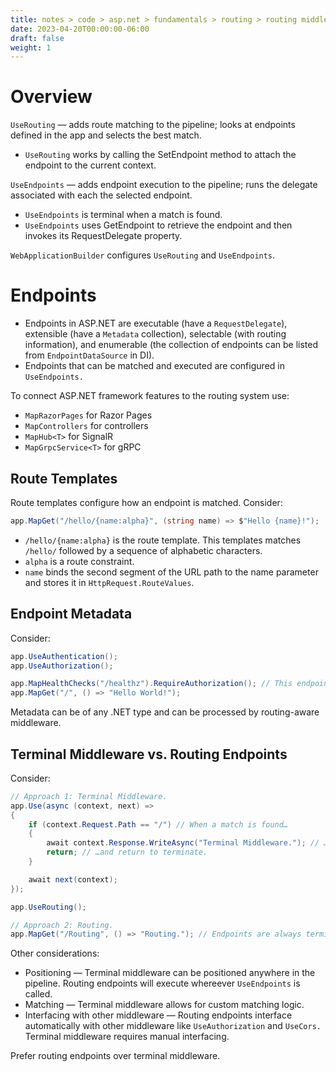 ```yaml
---
title: notes > code > asp.net > fundamentals > routing > routing middleware
date: 2023-04-20T00:00:00-06:00
draft: false
weight: 1
---
```


# Overview
`UseRouting` — adds route matching to the pipeline; looks at endpoints defined in the app and selects the best match.
- `UseRouting` works by calling the SetEndpoint method to attach the endpoint to the current context.
	
`UseEndpoints` — adds endpoint execution to the pipeline; runs the delegate associated with each the selected endpoint.
- `UseEndpoints` is terminal when a match is found.
- `UseEndpoints` uses GetEndpoint to retrieve the endpoint and then invokes its RequestDelegate property.

`WebApplicationBuilder` configures `UseRouting` and `UseEndpoints`.

# Endpoints
- Endpoints in ASP.NET are executable (have a `RequestDelegate`), extensible (have a `Metadata` collection), selectable (with routing information), and enumerable (the collection of endpoints can be listed from `EndpointDataSource` in DI).
- Endpoints that can be matched and executed are configured in `UseEndpoints.` 

To connect ASP.NET framework features to the routing system use:
- `MapRazorPages` for Razor Pages
- `MapControllers` for controllers
- `MapHub<T>` for SignalR
- `MapGrpcService<T>` for gRPC

## Route Templates
Route templates configure how an endpoint is matched.  Consider:
```cs
app.MapGet("/hello/{name:alpha}", (string name) => $"Hello {name}!");
```
- `/hello/{name:alpha}` is the route template.  This templates matches `/hello/` followed by a sequence of alphabetic characters.
- `alpha` is a route constraint.
- `name` binds the second segment of the URL path to the name parameter and stores it in `HttpRequest.RouteValues`.

## Endpoint Metadata
Consider:
```cs
app.UseAuthentication();
app.UseAuthorization();

app.MapHealthChecks("/healthz").RequireAuthorization(); // This endpoint is chained with RequireAuthorization.  The endpoint now contains metadata.
app.MapGet("/", () => "Hello World!");
```
Metadata can be of any .NET type and can be processed by routing-aware middleware.

## Terminal Middleware vs. Routing Endpoints
Consider:
```cs
// Approach 1: Terminal Middleware.
app.Use(async (context, next) =>
{
    if (context.Request.Path == "/") // When a match is found…
    {
        await context.Response.WriteAsync("Terminal Middleware."); // …execute some functionality…
        return; // …and return to terminate.
    }

    await next(context);
});

app.UseRouting();

// Approach 2: Routing.
app.MapGet("/Routing", () => "Routing."); // Endpoints are always terminal.
```
Other considerations:
- Positioning  —  Terminal middleware can be positioned anywhere in the pipeline.  Routing endpoints will execute whereever `UseEndpoints` is called.
- Matching  —  Terminal middleware allows for custom matching logic.
- Interfacing with other middleware  —  Routing endpoints interface automatically with other middleware like `UseAuthorization` and `UseCors.`  Terminal middleware requires manual interfacing.

Prefer routing endpoints over terminal middleware.
